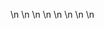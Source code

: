 

















































\n
\n
\n
\n
\n
\n
\n
\n
















































































































































































